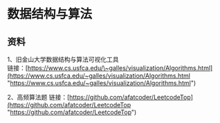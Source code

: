# 数据结构与算法

## 资料
1、旧金山大学数据结构与算法可视化工具            
链接：[https://www.cs.usfca.edu/\~galles/visualization/Algorithms.html](https://www.cs.usfca.edu/~galles/visualization/Algorithms.html "https://www.cs.usfca.edu/~galles/visualization/Algorithms.html") 

2、高频算法题
链接：[https://github.com/afatcoder/LeetcodeTop](https://github.com/afatcoder/LeetcodeTop "https://github.com/afatcoder/LeetcodeTop") 

